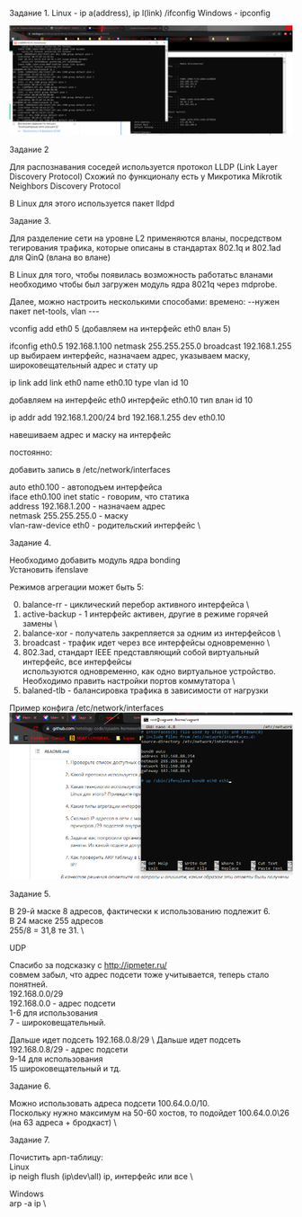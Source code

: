 Задание 1.
Linux - ip a(address), ip l(link) /ifconfig
Windows - ipconfig

![img.png](img/img.png)

Задание 2

Для распознавания соседей используется протокол LLDP (Link Layer Discovery Protocol)
Схожий по функционалу есть у Микротика Mikrotik Neighbors Discovery Protocol

В Linux для этого используется пакет lldpd

Задание 3.

Для разделение сети на уровне L2 применяются вланы, посредством тегирования трафика,
которые описаны в стандартах 802.1q и 802.1ad для QinQ (влана во влане)

В Linux для того, чтобы появилась возможность работатьс вланами необходимо чтобы 
был загружен модуль ядра 8021q через mdprobe.

Далее, можно настроить несколькими способами:
времено:
--нужен пакет net-tools, vlan ---

vconfig add eth0 5 (добавляем на интерфейс eth0 влан 5)

ifconfig eth0.5 192.168.1.100 netmask 255.255.255.0 broadcast 192.168.1.255 up 
    выбираем интерфейс, назначаем адрес, указываем маску, широковещательный адрес и стату up 


ip link add link eth0 name eth0.10 type vlan id 10

добавляем на интерфейс еth0 интерфейс eth0.10 тип влан id 10

ip addr add 192.168.1.200/24 brd 192.168.1.255 dev eth0.10

навешиваем адрес и маску на интерфейс

постоянно:

добавить запись в /etc/network/interfaces

auto eth0.100 - автоподъем интерфейса \
iface eth0.100 inet static - говорим, что статика \
address 192.168.1.200 - назначаем адрес \
netmask 255.255.255.0 - маску \
vlan-raw-device eth0 - родительский интерфейс \


Задание 4.

Необходимо добавить модуль ядра bonding \
Установить ifenslave 

Режимов агрегации может быть 5:

0. balance-rr - циклический перебор активного интерфейса \
1. active-backup - 1 интерфейс активен, другие в режиме горячей замены \
2. balance-xor - получатель закрепляется за одним из интерфейсов \
3. broadcast - трафик идет через все интерфейсы одновременно \
4. 802.3ad, стандарт IEEE представляющий собой виртуальный интерфейс, все интерфейсы \
используются одновременно, как одно виртуальное устройство. Необходимо править настройки портов коммутатора \
5. balaned-tlb - балансировка трафика в зависимости от нагрузки


Пример конфига /etc/network/interfaces \
![img_1.png](img/img_1.png) 

Задание 5.

В 29-й маске 8 адресов, фактически к использованию подлежит 6. \
В 24 маске 255 адресов \
255/8 = 31,8 те 31. \

UDP 

Спасибо за подсказку с http://ipmeter.ru/ \
совмем забыл, что адрес подсети тоже учитывается, теперь стало понятней. \
192.168.0.0/29 \
192.168.0.0 - адрес подсети \
1-6 для использования \
7 - широковещательный.

Дальше идет подсеть 192.168.0.8/29 \ 
Дальше идет подсеть 192.168.0.8/29 - адрес подсети \
9-14 для использования \
15 широковещательный и тд.


Задание 6.

Можно использовать адреса подсети 100.64.0.0/10. \
Поскольку нужно максимум на 50-60 хостов, то подойдет 100.64.0.0\26 (на 63 адреса + бродкаст) \


Задание 7.

Почистить арп-таблицу: \
Linux \
ip neigh flush (ip\dev\all) ip, интерфейс или все \

Windows \
arp -a ip \\






